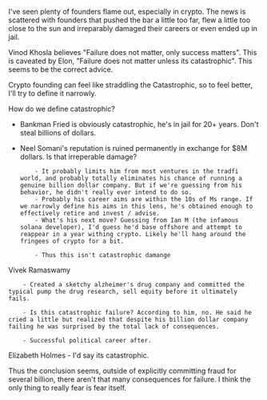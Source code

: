 I've seen plenty of founders flame out, especially in crypto. The news is scattered with founders that pushed the bar a little too far, flew a little too close to the sun and irreparably damaged their careers or even ended up in jail.

Vinod Khosla believes "Failure does not matter, only success matters". This is caveated by Elon, "Failure does not matter unless its catastrophic". This seems to be the correct advice. 

Crypto founding can feel like straddling the Catastrophic, so to feel better, I'll try to define it narrowly.

How do we define catastrophic?

- Bankman Fried is obviously catastrophic, he's in jail for 20+ years. Don't steal billions of dollars.
- Neel Somani's reputation is ruined permanently in exchange for $8M dollars. Is that irreperable damage?

          - It probably limits him from most ventures in the tradfi world, and probably totally eliminates his chance of running a genuine billion dollar company. But if we're guessing from his behavior, he didn't really ever intend to do so. 
          - Probably his career aims are within the 10s of Ms range. If we narrowly define his aims in this lens, he's obtained enough to effectively retire and invest / advise.
          - What's his next move? Guessing from Ian M (the infamous solana developer), I'd guess he'd base offshore and attempt to reappear in a year withing crypto. Likely he'll hang around the fringees of crypto for a bit.

          - Thus this isn't catastrophic damange

Vivek Ramaswamy

        - Created a sketchy alzheimer's drug company and committed the typical pump the drug research, sell equity before it ultimately fails.

        - Is this catastrophic failure? According to him, no. He said he cried a little but realized that despite his billion dollar company failing he was surprised by the total lack of consequences.

        - Successful political career after.

Elizabeth Holmes
      - I'd say its catastrophic.


Thus the conclusion seems, outside of explicitly committing fraud for several billion, there aren't that many consequences for failure. I think the only thing to really fear is fear itself. 
